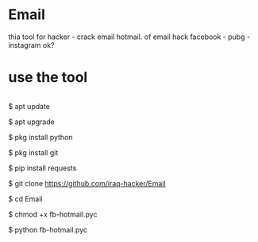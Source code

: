 # Email

thia tool for hacker - crack email hotmail. 
of email hack facebook - pubg - instagram ok?


# use the tool

```
```
$ apt update 

$ apt upgrade

$ pkg install python 

$ pkg install git

$ pip install requests

$ git clone https://github.com/iraq-hacker/Email

$ cd Email

$ chmod +x fb-hotmail.pyc

$ python fb-hotmail.pyc
